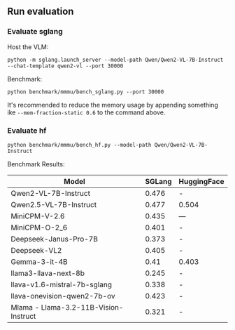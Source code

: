 ## Run evaluation

### Evaluate sglang

Host the VLM:

```
python -m sglang.launch_server --model-path Qwen/Qwen2-VL-7B-Instruct --chat-template qwen2-vl --port 30000
```

Benchmark:

```
python benchmark/mmmu/bench_sglang.py --port 30000
```

It's recommended to reduce the memory usage by appending something ike `--mem-fraction-static 0.6` to the command above.

### Evaluate hf

```
python benchmark/mmmu/bench_hf.py --model-path Qwen/Qwen2-VL-7B-Instruct
```

Benchmark Results:

| Model                   | SGLang | HuggingFace |
|-------------------------|--------|-------------|
| Qwen2-VL-7B-Instruct   | 0.476  | -            |
| Qwen2.5-VL-7B-Instruct | 0.477  | 0.504        |
| MiniCPM-V-2.6          | 0.435  | —            |
| MiniCPM-O-2_6          | 0.401 | - |
| Deepseek-Janus-Pro-7B  | 0.373  | -            |
| Deepseek-VL2           | 0.405 | - |
| Gemma-3-it-4B          | 0.41   | 0.403        |
| llama3-llava-next-8b | 0.245 | - |
| llava-v1.6-mistral-7b-sglang | 0.338 | - |
| llava-onevision-qwen2-7b-ov | 0.423 | - |
| Mlama - Llama-3.2-11B-Vision-Instruct | 0.321 | - |
